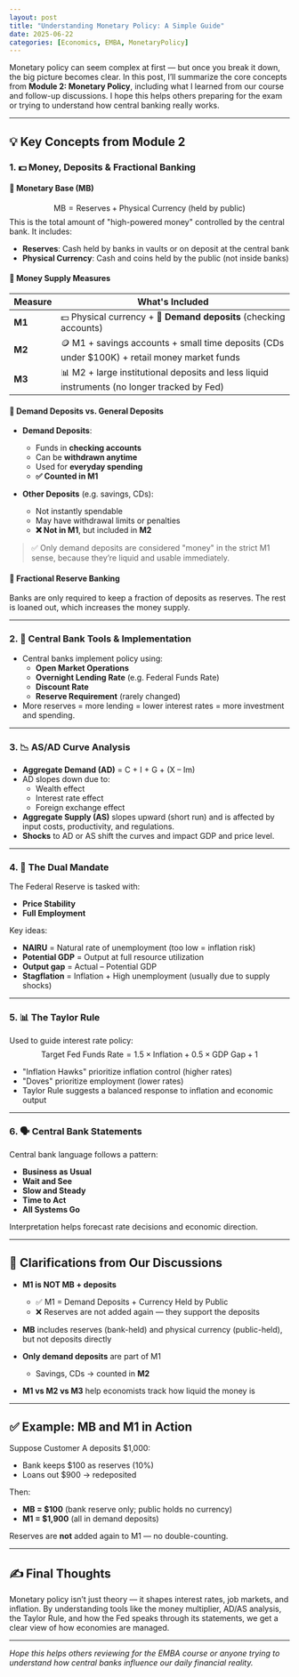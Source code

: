 ```yaml
---
layout: post
title: "Understanding Monetary Policy: A Simple Guide"
date: 2025-06-22
categories: [Economics, EMBA, MonetaryPolicy]
---
```


Monetary policy can seem complex at first — but once you break it down, the big picture becomes clear. In this post, I’ll summarize the core concepts from **Module 2: Monetary Policy**, including what I learned from our course and follow-up discussions. I hope this helps others preparing for the exam or trying to understand how central banking really works.

---

## 💡 Key Concepts from Module 2

### 1. 💵 Money, Deposits & Fractional Banking

#### 🔹 Monetary Base (MB)
$$ \text{MB} = \text{Reserves} + \text{Physical Currency (held by public)} $$
This is the total amount of "high-powered money" controlled by the central bank. It includes:
- **Reserves**: Cash held by banks in vaults or on deposit at the central bank
- **Physical Currency**: Cash and coins held by the public (not inside banks)

#### 🔹 Money Supply Measures

| Measure | What's Included |
|---------|------------------|
| **M1**  | 💵 Physical currency + 🏦 **Demand deposits** (checking accounts) |
| **M2**  | 🪙 M1 + savings accounts + small time deposits (CDs under $100K) + retail money market funds |
| **M3**  | 📊 M2 + large institutional deposits and less liquid instruments (no longer tracked by Fed) |

#### 🔹 Demand Deposits vs. General Deposits

- **Demand Deposits**:
  - Funds in **checking accounts**
  - Can be **withdrawn anytime**
  - Used for **everyday spending**
  - **✅ Counted in M1**

- **Other Deposits** (e.g. savings, CDs):
  - Not instantly spendable
  - May have withdrawal limits or penalties
  - **❌ Not in M1**, but included in **M2**

> ✅ Only demand deposits are considered "money" in the strict M1 sense, because they’re liquid and usable immediately.

#### 🔹 Fractional Reserve Banking
Banks are only required to keep a fraction of deposits as reserves. The rest is loaned out, which increases the money supply.

---

### 2. 🏦 Central Bank Tools & Implementation

- Central banks implement policy using:
  - **Open Market Operations**
  - **Overnight Lending Rate** (e.g. Federal Funds Rate)
  - **Discount Rate**
  - **Reserve Requirement** (rarely changed)
- More reserves = more lending = lower interest rates = more investment and spending.

---

### 3. 📉 AS/AD Curve Analysis

- **Aggregate Demand (AD)** = C + I + G + (X – Im)
- AD slopes down due to:
  - Wealth effect
  - Interest rate effect
  - Foreign exchange effect
- **Aggregate Supply (AS)** slopes upward (short run) and is affected by input costs, productivity, and regulations.
- **Shocks** to AD or AS shift the curves and impact GDP and price level.

---

### 4. 🎯 The Dual Mandate

The Federal Reserve is tasked with:
- **Price Stability**
- **Full Employment**

Key ideas:
- **NAIRU** = Natural rate of unemployment (too low = inflation risk)
- **Potential GDP** = Output at full resource utilization
- **Output gap** = Actual – Potential GDP
- **Stagflation** = Inflation + High unemployment (usually due to supply shocks)

---

### 5. 📊 The Taylor Rule

Used to guide interest rate policy:
$$ \text{Target Fed Funds Rate} = 1.5 \times \text{Inflation} + 0.5 \times \text{GDP Gap} + 1 $$

- "Inflation Hawks" prioritize inflation control (higher rates)
- "Doves" prioritize employment (lower rates)
- Taylor Rule suggests a balanced response to inflation and economic output

---

### 6. 🗣️ Central Bank Statements

Central bank language follows a pattern:
- **Business as Usual**
- **Wait and See**
- **Slow and Steady**
- **Time to Act**
- **All Systems Go**

Interpretation helps forecast rate decisions and economic direction.

---

## 🧠 Clarifications from Our Discussions

- **M1 is NOT MB + deposits**
  - ✅ M1 = Demand Deposits + Currency Held by Public
  - ❌ Reserves are not added again — they support the deposits

- **MB** includes reserves (bank-held) and physical currency (public-held), but not deposits directly

- **Only demand deposits** are part of M1
  - Savings, CDs → counted in **M2**

- **M1 vs M2 vs M3** help economists track how liquid the money is

---

## ✅ Example: MB and M1 in Action

Suppose Customer A deposits $1,000:
- Bank keeps $100 as reserves (10%)
- Loans out $900 → redeposited

Then:
- **MB = $100** (bank reserve only; public holds no currency)
- **M1 = $1,900** (all in demand deposits)

Reserves are **not** added again to M1 — no double-counting.

---

## ✍️ Final Thoughts

Monetary policy isn’t just theory — it shapes interest rates, job markets, and inflation. By understanding tools like the money multiplier, AD/AS analysis, the Taylor Rule, and how the Fed speaks through its statements, we get a clear view of how economies are managed.

---

*Hope this helps others reviewing for the EMBA course or anyone trying to understand how central banks influence our daily financial reality.*
